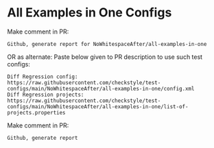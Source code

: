 # All Examples in One Configs
Make comment in PR:
```
Github, generate report for NoWhitespaceAfter/all-examples-in-one
```
OR as alternate:
Paste below given to PR description to use such test configs:
```
Diff Regression config: https://raw.githubusercontent.com/checkstyle/test-configs/main/NoWhitespaceAfter/all-examples-in-one/config.xml
Diff Regression projects: https://raw.githubusercontent.com/checkstyle/test-configs/main/NoWhitespaceAfter/all-examples-in-one/list-of-projects.properties
```
Make comment in PR:
```
Github, generate report
```
